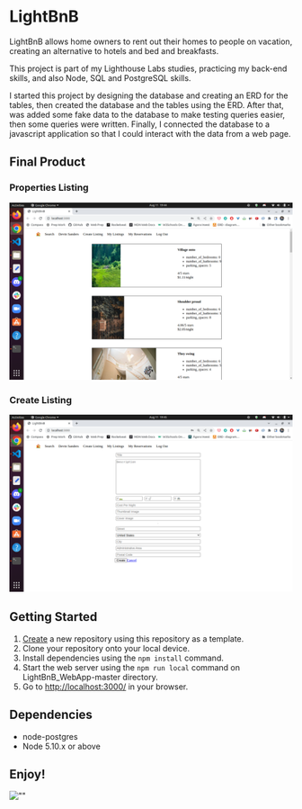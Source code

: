 # LightBnB

LightBnB allows home owners to rent out their homes to people on vacation, creating an alternative to hotels and bed and breakfasts. 

This project is part of my Lighthouse Labs studies, practicing my back-end skills, and also Node, SQL and PostgreSQL skills.

I started this project by designing the database and creating an ERD for the tables, then created the database and the tables using the ERD.
After that, was added some fake data to the database to make testing queries easier, then some queries were written.
Finally, I connected the database to a javascript application so that I could interact with the data from a web page.

## Final Product

### Properties Listing
!["screenshot of Properties Listing"](LightBnB_WebApp-master/public/images/listing.png)

### Create Listing
!["screenshot of Create Listing"](LightBnB_WebApp-master/public/images/create.png)


## Getting Started

1. [Create](https://docs.github.com/en/repositories/creating-and-managing-repositories/creating-a-repository-from-a-template) a new repository using this repository as a template.
2. Clone your repository onto your local device.
3. Install dependencies using the `npm install` command.
3. Start the web server using the `npm run local` command on LightBnB_WebApp-master directory.
4. Go to <http://localhost:3000/> in your browser.

## Dependencies

- node-postgres
- Node 5.10.x or above

## Enjoy!

![""](public/images/home.gif)
